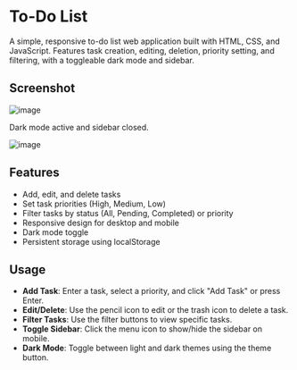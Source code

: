 # To-Do List

A simple, responsive to-do list web application built with HTML, CSS, and JavaScript. Features task creation, editing, deletion, priority setting, and filtering, with a toggleable dark mode and sidebar.

## Screenshot
![image](https://github.com/user-attachments/assets/caf5c8d8-3c6f-4f59-9fb1-e0387bd8966a)

Dark mode active and sidebar closed.

![image](https://github.com/user-attachments/assets/1829bb85-d1f1-4f24-aa2b-7f18cbf7796d)


## Features
- Add, edit, and delete tasks
- Set task priorities (High, Medium, Low)
- Filter tasks by status (All, Pending, Completed) or priority
- Responsive design for desktop and mobile
- Dark mode toggle
- Persistent storage using localStorage

## Usage
- **Add Task**: Enter a task, select a priority, and click "Add Task" or press Enter.
- **Edit/Delete**: Use the pencil icon to edit or the trash icon to delete a task.
- **Filter Tasks**: Use the filter buttons to view specific tasks.
- **Toggle Sidebar**: Click the menu icon to show/hide the sidebar on mobile.
- **Dark Mode**: Toggle between light and dark themes using the theme button.
